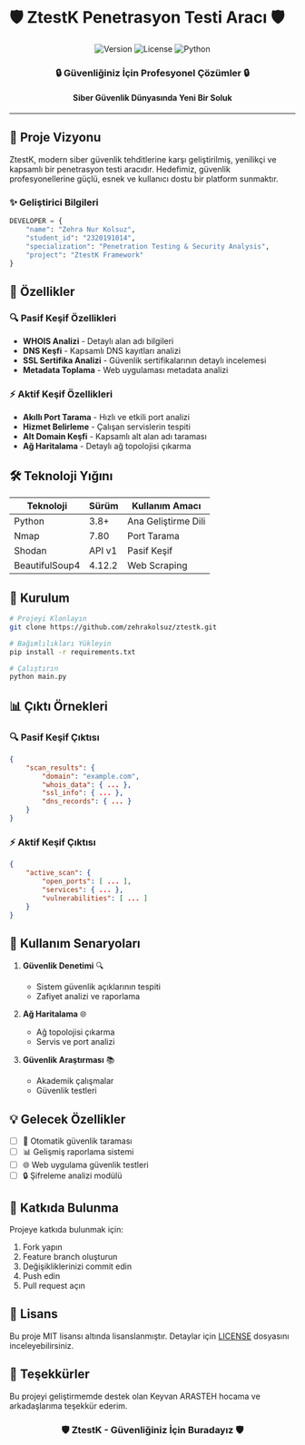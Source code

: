 # 🛡️ ZtestK Penetrasyon Testi Aracı 🛡️

<div align="center">

![Version](https://img.shields.io/badge/version-1.0.0-blue.svg)
![License](https://img.shields.io/badge/license-MIT-green.svg)
![Python](https://img.shields.io/badge/python-3.8%2B-yellow.svg)

</div>

<div align="center">
  <h3>🔒 Güvenliğiniz İçin Profesyonel Çözümler 🔒</h3>
  <h4>Siber Güvenlik Dünyasında Yeni Bir Soluk</h4>
</div>

---

## 🌟 Proje Vizyonu

ZtestK, modern siber güvenlik tehditlerine karşı geliştirilmiş, yenilikçi ve kapsamlı bir penetrasyon testi aracıdır. Hedefimiz, güvenlik profesyonellerine güçlü, esnek ve kullanıcı dostu bir platform sunmaktır.

### ✨ Geliştirici Bilgileri
```python
DEVELOPER = {
    "name": "Zehra Nur Kolsuz",
    "student_id": "2320191014",
    "specialization": "Penetration Testing & Security Analysis",
    "project": "ZtestK Framework"
}
```

## 🚀 Özellikler

### 🔍 Pasif Keşif Özellikleri
- **WHOIS Analizi** - Detaylı alan adı bilgileri
- **DNS Keşfi** - Kapsamlı DNS kayıtları analizi
- **SSL Sertifika Analizi** - Güvenlik sertifikalarının detaylı incelemesi
- **Metadata Toplama** - Web uygulaması metadata analizi

### ⚡ Aktif Keşif Özellikleri
- **Akıllı Port Tarama** - Hızlı ve etkili port analizi
- **Hizmet Belirleme** - Çalışan servislerin tespiti
- **Alt Domain Keşfi** - Kapsamlı alt alan adı taraması
- **Ağ Haritalama** - Detaylı ağ topolojisi çıkarma

## 🛠️ Teknoloji Yığını

<div align="center">

| Teknoloji | Sürüm | Kullanım Amacı |
|-----------|--------|----------------|
| Python | 3.8+ | Ana Geliştirme Dili |
| Nmap | 7.80 | Port Tarama |
| Shodan | API v1 | Pasif Keşif |
| BeautifulSoup4 | 4.12.2 | Web Scraping |

</div>

## 🌈 Kurulum

```bash
# Projeyi Klonlayın
git clone https://github.com/zehrakolsuz/ztestk.git

# Bağımlılıkları Yükleyin
pip install -r requirements.txt

# Çalıştırın
python main.py
```

## 📊 Çıktı Örnekleri

### 🔍 Pasif Keşif Çıktısı
```json
{
    "scan_results": {
        "domain": "example.com",
        "whois_data": { ... },
        "ssl_info": { ... },
        "dns_records": { ... }
    }
}
```

### ⚡ Aktif Keşif Çıktısı
```json
{
    "active_scan": {
        "open_ports": [ ... ],
        "services": { ... },
        "vulnerabilities": [ ... ]
    }
}
```

## 🎯 Kullanım Senaryoları

1. **Güvenlik Denetimi** 🔍
   - Sistem güvenlik açıklarının tespiti
   - Zafiyet analizi ve raporlama

2. **Ağ Haritalama** 🌐
   - Ağ topolojisi çıkarma
   - Servis ve port analizi

3. **Güvenlik Araştırması** 📚
   - Akademik çalışmalar
   - Güvenlik testleri

## 💡 Gelecek Özellikler

- [ ] 🔄 Otomatik güvenlik taraması
- [ ] 📊 Gelişmiş raporlama sistemi
- [ ] 🌐 Web uygulama güvenlik testleri
- [ ] 🔒 Şifreleme analizi modülü

## 🤝 Katkıda Bulunma

Projeye katkıda bulunmak için:

1. Fork yapın
2. Feature branch oluşturun
3. Değişikliklerinizi commit edin
4. Push edin
5. Pull request açın

## 📜 Lisans

Bu proje MIT lisansı altında lisanslanmıştır. Detaylar için [LICENSE](LICENSE) dosyasını inceleyebilirsiniz.

## 🌟 Teşekkürler

Bu projeyi geliştirmemde destek olan Keyvan ARASTEH hocama ve arkadaşlarıma teşekkür ederim.

<div align="center">

### 🛡️ ZtestK - Güvenliğiniz İçin Buradayız 🛡️

</div>
